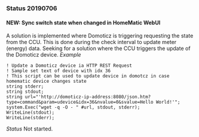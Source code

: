 ### Status 20190706

#### NEW: Sync switch state when changed in HomeMatic WebUI
A solution is implemented where Domoticz is triggering requesting the state from the CCU.
This is done during the check interval to update meter (energy) data.
Seeking for a solution where the CCU triggers the update of the Domoticz device.
_Example_
```
! Update a Domoticz device ia HTTP REST Request
! Sample set text of device with idx 36
! This script can be used to update device in domotcz in case homematic device changes state
string stderr;
string stdout;
string url="'http://domoticz-ip-address:8080/json.htm?type=command&param=udevice&idx=36&nvalue=0&svalue=Hello World!'";
system.Exec("wget -q -O - " #url, stdout, stderr);
WriteLine(stdout);
WriteLine(stderr);
```
_Status_
Not started.
